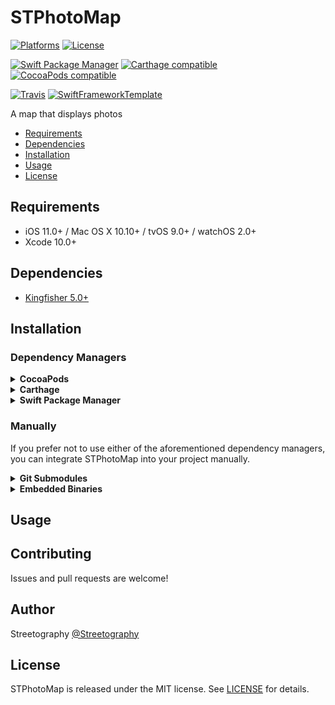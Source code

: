 # STPhotoMap

[![Platforms](https://img.shields.io/cocoapods/p/STPhotoMap.svg)](https://cocoapods.org/pods/STPhotoMap)
[![License](https://img.shields.io/cocoapods/l/STPhotoMap.svg)](https://raw.githubusercontent.com/mikelanza/st-photo-map-ios/master/LICENSE)

[![Swift Package Manager](https://img.shields.io/badge/Swift%20Package%20Manager-compatible-brightgreen.svg)](https://github.com/apple/swift-package-manager)
[![Carthage compatible](https://img.shields.io/badge/Carthage-compatible-4BC51D.svg?style=flat)](https://github.com/Carthage/Carthage)
[![CocoaPods compatible](https://img.shields.io/cocoapods/v/STPhotoMap.svg)](https://cocoapods.org/pods/STPhotoMap)

[![Travis](https://img.shields.io/travis/mikelanza/st-photo-map-ios/master.svg)](https://travis-ci.org/mikelanza/st-photo-map-ios/branches)
[![SwiftFrameworkTemplate](https://img.shields.io/badge/SwiftFramework-Template-red.svg)](http://github.com/RahulKatariya/SwiftFrameworkTemplate)

A map that displays photos

- [Requirements](#requirements)
- [Dependencies](#dependencies)
- [Installation](#installation)
- [Usage](#usage)
- [License](#license)

## Requirements

- iOS 11.0+ / Mac OS X 10.10+ / tvOS 9.0+ / watchOS 2.0+
- Xcode 10.0+

## Dependencies

- [Kingfisher 5.0+](https://github.com/onevcat/Kingfisher)

## Installation

### Dependency Managers
<details>
  <summary><strong>CocoaPods</strong></summary>

[CocoaPods](http://cocoapods.org) is a dependency manager for Cocoa projects. You can install it with the following command:

```bash
$ gem install cocoapods
```

To integrate STPhotoMap into your Xcode project using CocoaPods, specify it in your `Podfile`:

```ruby
source 'https://github.com/CocoaPods/Specs.git'
platform :ios, '10.0'
use_frameworks!

pod 'STPhotoMap', '~> 0.0.1'
```

Then, run the following command:

```bash
$ pod install
```

</details>

<details>
  <summary><strong>Carthage</strong></summary>

[Carthage](https://github.com/Carthage/Carthage) is a decentralized dependency manager that automates the process of adding frameworks to your Cocoa application.

You can install Carthage with [Homebrew](http://brew.sh/) using the following command:

```bash
$ brew update
$ brew install carthage
```

To integrate STPhotoMap into your Xcode project using Carthage, specify it in your `Cartfile`:

```ogdl
github "mikelanza/st-photo-map-ios" ~> 0.0.1
```

</details>

<details>
  <summary><strong>Swift Package Manager</strong></summary>

To use STPhotoMap as a [Swift Package Manager](https://swift.org/package-manager/) package just add the following in your Package.swift file.

``` swift
// swift-tools-version:4.2

import PackageDescription

let package = Package(
    name: "HelloSTPhotoMap",
    dependencies: [
        .package(url: "https://github.com/mikelanza/st-photo-map-ios.git", .upToNextMajor(from: "0.0.1"))
    ],
    targets: [
        .target(name: "HelloSTPhotoMap", dependencies: ["STPhotoMap"])
    ]
)
```
</details>

### Manually

If you prefer not to use either of the aforementioned dependency managers, you can integrate STPhotoMap into your project manually.

<details>
  <summary><strong>Git Submodules</strong></summary><p>

- Open up Terminal, `cd` into your top-level project directory, and run the following command "if" your project is not initialized as a git repository:

```bash
$ git init
```

- Add STPhotoMap as a git [submodule](http://git-scm.com/docs/git-submodule) by running the following command:

```bash
$ git submodule add https://github.com/mikelanza/st-photo-map-ios.git
$ git submodule update --init --recursive
```

- Open the new `STPhotoMap` folder, and drag the `STPhotoMap.xcodeproj` into the Project Navigator of your application's Xcode project.

    > It should appear nested underneath your application's blue project icon. Whether it is above or below all the other Xcode groups does not matter.

- Select the `STPhotoMap.xcodeproj` in the Project Navigator and verify the deployment target matches that of your application target.
- Next, select your application project in the Project Navigator (blue project icon) to navigate to the target configuration window and select the application target under the "Targets" heading in the sidebar.
- In the tab bar at the top of that window, open the "General" panel.
- Click on the `+` button under the "Embedded Binaries" section.
- You will see two different `STPhotoMap.xcodeproj` folders each with two different versions of the `STPhotoMap.framework` nested inside a `Products` folder.

    > It does not matter which `Products` folder you choose from.

- Select the `STPhotoMap.framework`.

- And that's it!

> The `STPhotoMap.framework` is automagically added as a target dependency, linked framework and embedded framework in a copy files build phase which is all you need to build on the simulator and a device.

</p></details>

<details>
  <summary><strong>Embedded Binaries</strong></summary><p>

- Download the latest release from https://github.com/mikelanza/st-photo-map-ios/releases
- Next, select your application project in the Project Navigator (blue project icon) to navigate to the target configuration window and select the application target under the "Targets" heading in the sidebar.
- In the tab bar at the top of that window, open the "General" panel.
- Click on the `+` button under the "Embedded Binaries" section.
- Add the downloaded `STPhotoMap.framework`.
- And that's it!

</p></details>

## Usage

## Contributing

Issues and pull requests are welcome!

## Author

Streetography [@Streetography](https://streetography.com/)

## License

STPhotoMap is released under the MIT license. See [LICENSE](https://github.com/mikelanza/st-photo-map-ios/blob/master/LICENSE) for details.
